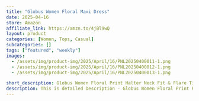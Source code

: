 ```yaml
---
title: "Globus Women Floral Maxi Dress"
date: 2025-04-16
store: Amazon
affiliate_link: https://amzn.to/4jBl9wQ
layout: product
categories: [Women, Tops, Casual]
subcategories: []
tags: ["featured", "weekly"]
images:
  - /assets/img/product-img/2025/April/16/PNL20250400011-1.png
  - /assets/img/product-img/2025/April/16/PNL20250400012-1.png
  - /assets/img/product-img/2025/April/16/PNL20250400013-1.png

short_description: Globus Women Floral Print Halter Neck Fit & Flare Tired Maxi Dress
description: This is detailed Description - Globus Women Floral Print Halter Neck Fit & Flare Tired Maxi Dress
---
```

